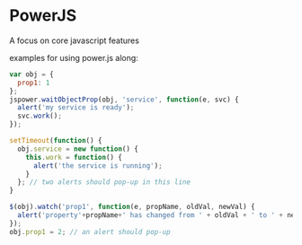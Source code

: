 # PowerJS
A focus on core javascript features

examples for using power.js along:
```javascript
var obj = {
  prop1: 1
};
jspower.waitObjectProp(obj, 'service', function(e, svc) { 
  alert('my service is ready'); 
  svc.work(); 
});

setTimeout(function() {
  obj.service = new function() { 
    this.work = function() {
      alert('the service is running');
    }
  }; // two alerts should pop-up in this line
}

$(obj).watch('prop1', function(e, propName, oldVal, newVal) { 
  alert('property'+propName+' has changed from ' + oldVal + ' to ' + newVal); 
});
obj.prop1 = 2; // an alert should pop-up
```
